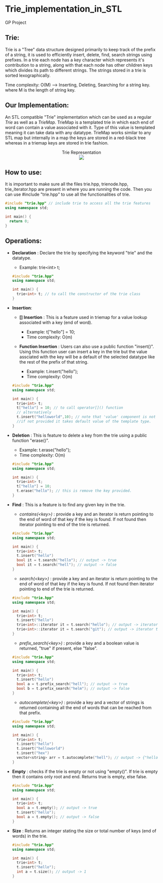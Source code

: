 # Trie_implementation_in_STL
GP Project

## Trie:
Trie is a "Tree" data structure designed primarily to keep track of the prefix of a string, it is used to efficiently insert, delete, find, search strings using prefixes.
In a trie each node has a key character which represents it's contribution to a string, along with that each node has other children keys which divides its path to different strings. The strings stored in a trie is sorted lexographically.

Time complexity: O(M) --> Inserting, Deleting, Searching for a string key.
where M is the length of string key.

## Our Implementation:
An STL compatible "Trie" implementation which can be used as a regular *Trie* as well as a *TrieMap*. 
TrieMap is a templated trie in which each end of word can contain a value associated with it. 
Type of this value is templated meaning it can take data with any datatype. TrieMap works similar to any STL map but internally in a map the keys are stored in a red-black tree whereas in a triemap keys are stored in trie fashion. 

<p align="center">
    <span> Trie Representation </span><br>
    <img src="https://user-images.githubusercontent.com/44120464/116353671-0e3ca100-a7ac-11eb-9275-45a5fda368e3.png" />
</p>

## How to use:
It is important to make sure all the files trie.hpp, trienode.hpp, trie_iterator.hpp are present in where you are running the code. Then you can use #include "trie.hpp" to use all the functionalities of trie.

```cpp
#include "trie.hpp" // include trie to access all the trie features
using namespace std;

int main() {
  return 0;
}
```

## Operations:
  
- **Declaration**  : Declare the trie by specifying the keyword "trie" and the datatype.
  - Example: trie\<int> t;
  <!-- **Constructor trie\<T>()**: -->
  ```cpp
  #include "trie.hpp"
  using namespace std;

  int main() {
    trie<int> t; // to call the constructor of the trie class
  }
  ```
- **Insertion**:
  - **[] Insertion** : This is a feature used in triemap for a value lookup associated with a key (end of word).
    - Example: t["hello"] = 10;
    - Time complexity: O(m)

  - **Function Insertion** : Users can also use a public function "insert(<key>)". Using this function user can insert a key in the trie but the value assciated with the key will be a                       default of the selected datatype like the rest of the prefix of that string.
    - Example: t.insert("hello"); 
    - Time complexity: O(m)
    
  <!-- **Insertion**: -->
  ```cpp
  #include "trie.hpp"
  using namespace std;

  int main() {
    trie<int> t;
    t["hello"] = 10; // to call operator[]() function
    // alternatively
    t.insert("helloworld",10); // note that 'value' component is not compulsory 
    //if not provided it takes default value of the template type.
  }
  ```

- **Deletion** : This is feature to delete a key from the trie using a public function "erase(<key>)". 
  - Example: t.erase("hello"); 
  - Time complexity: O(m)

  <!-- **Deletion**: -->
  ```cpp
  #include "trie.hpp"
  using namespace std;

  int main() {
    trie<int> t;
    t["hello"] = 10;
    t.erase("hello"); // this is remove the key provided.
  }
  ```

- **Find** : This is a feature is to find any given key in the trie.
  - *contains(\<key>)* : provide a key and an iterator is return pointing to the end of word of that key if the key is found. If not found then iterator pointing to end of the trie is returned.
  ```cpp
  #include "trie.hpp"
  using namespace std;

  int main() {
    trie<int> t;
    t.insert("hello")
    bool it = t.search("hello"); // output -> true
    bool it = t.search("hell"); // output -> false
  }
  ```

  - *search(\<key>)* : provide a key and an iterator is return pointing to the end of word of that key if the key is found. If not found then iterator pointing to end of the trie is returned.
  ```cpp
  #include "trie.hpp"
  using namespace std;

  int main() {
    trie<int> t;
    t.insert("hello")
    trie<int>::iterator it = t.search("hello"); // output -> iterator to end of word "hello"
    trie<int>::iterator it = t.search("git"); // output -> iterator to end of trie
  }
  ```
  - *prefix_search(\<key>)* : provide a key and a boolean value is returned, "true" if present, else "false". 
  ```cpp
  #include "trie.hpp"
  using namespace std;

  int main() {
    trie<int> t;
    t.insert("hello")
    bool a = t.prefix_search("hell"); // output -> true
    bool b = t.prefix_search("helm"); // output -> false
  }
  ```
  - *autocomplete(\<key>)* : provide a key and a vector of strings is returned containing all the end of words that can be reached from that prefix.
  ```cpp
  #include "trie.hpp"
  using namespace std;

  int main() {
    trie<int> t;
    t.insert("hello")
    t.insert("helloworld")
    t.insert("hex")
    vector<string> arr = t.autocomplete("hell"); // output -> {"hello", "helloworld"}
  }
  ```
- **Empty** : checks if the trie is empty or not using "empty()". If trie is empty then it contains only root and end. Returns true is empty, else false.
  ```cpp
  #include "trie.hpp"
  using namespace std;

  int main() {
    trie<int> t;
    bool a = t.empty(); // output -> true
    t.insert("hello");
    bool a = t.empty(); // output -> false
  }
  ```

- **Size** : Returns an integer stating the size or total number of keys (end of words) in the trie.
  ```cpp
  #include "trie.hpp"
  using namespace std;

  int main() {
    trie<int> t;
    t.insert("hello");
    int a = t.size(); // output -> 1
  }
  ```





